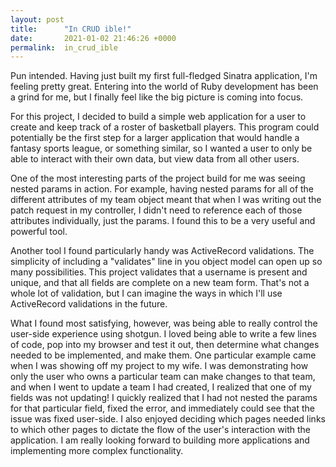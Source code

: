 ```yaml
---
layout: post
title:      "In CRUD ible!"
date:       2021-01-02 21:46:26 +0000
permalink:  in_crud_ible
---
```



Pun intended. Having just built my first full-fledged Sinatra application, I'm feeling pretty great. Entering into the world of Ruby development has been a grind for me, but I finally feel like the big picture is coming into focus. 

For this project, I decided to build a simple web application for a user to create and keep track of a roster of basketball players. This program could potentially be the first step for a larger application that would handle a fantasy sports league, or something similar, so I wanted a user to only be able to interact with their own data, but view data from all other users. 

One of the most interesting parts of the project build for me was seeing nested params in action. For example, having nested params for all of the different attributes of my team object meant that when I was writing out the patch request in my controller, I didn't need to reference each of those attributes individually, just the params. I found this to be a very useful and powerful tool. 

Another tool I found particularly handy was ActiveRecord validations. The simplicity of including a "validates" line in you object model can open up so many possibilities. This project validates that a username is present and unique, and that all fields are complete on a new team form. That's not a whole lot of validation, but I can imagine the ways in which I'll use ActiveRecord validations in the future. 

What I found most satisfying, however, was being able to really control the user-side experience using shotgun. I loved being able to write a few lines of code, pop into my browser and test it out, then determine what changes needed to be implemented, and make them. One particular example came when I was showing off my project to my wife. I was demonstrating how only the user who owns a particular team can make changes to that team, and when I went to update a team I had created, I realized that one of my fields was not updating! I quickly realized that I had not nested the params for that particular field, fixed the error, and immediately could see that the issue was fixed user-side. I also enjoyed deciding which pages needed links to which other pages to dictate the flow of the user's interaction with the application. I am really looking forward to building more applications and implementing more complex functionality. 



